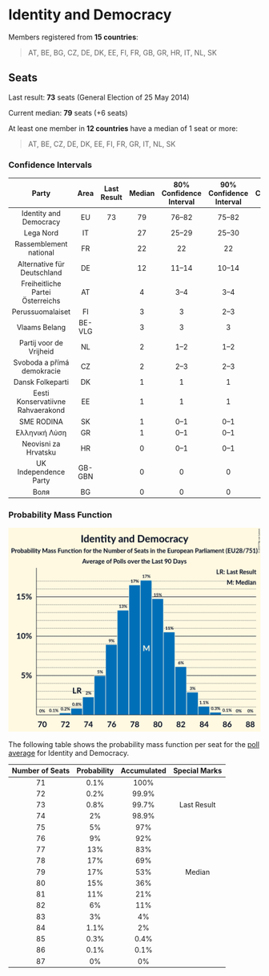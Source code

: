 # Identity and Democracy

Members registered from **15 countries**:

> AT, BE, BG, CZ, DE, DK, EE, FI, FR, GB, GR, HR, IT, NL, SK

## Seats

Last result: **73** seats (General Election of 25 May 2014)

Current median: **79** seats (+6 seats)

At least one member in **12 countries** have a median of 1 seat or more:

> AT, BE, CZ, DE, DK, EE, FI, FR, GR, IT, NL, SK

### Confidence Intervals

| Party | Area | Last Result | Median | 80% Confidence Interval | 90% Confidence Interval | 95% Confidence Interval | 99% Confidence Interval |
|:-----:|:----:|:-----------:|:------:|:-----------------------:|:-----------------------:|:-----------------------:|:-----------------------:|
| Identity and Democracy | EU | 73 | 79 | 76–82 | 75–82 | 74–83 | 73–84 |
| Lega Nord | IT | | 27 | 25–29 | 25–30 | 24–30 | 23–31 |
| Rassemblement national | FR | | 22 | 22 | 22 | 22 | 22 |
| Alternative für Deutschland | DE | | 12 | 11–14 | 10–14 | 10–14 | 9–15 |
| Freiheitliche Partei Österreichs | AT | | 4 | 3–4 | 3–4 | 3–4 | 3–5 |
| Perussuomalaiset | FI | | 3 | 3 | 2–3 | 2–3 | 2–4 |
| Vlaams Belang | BE-VLG | | 3 | 3 | 3 | 3 | 3 |
| Partij voor de Vrijheid | NL | | 2 | 1–2 | 1–2 | 1–2 | 1–3 |
| Svoboda a přímá demokracie | CZ | | 2 | 2–3 | 2–3 | 2–3 | 2–3 |
| Dansk Folkeparti | DK | | 1 | 1 | 1 | 1 | 1 |
| Eesti Konservatiivne Rahvaerakond | EE | | 1 | 1 | 1 | 1 | 1–2 |
| SME RODINA | SK | | 1 | 0–1 | 0–1 | 0–1 | 0–1 |
| Ελληνική Λύση | GR | | 1 | 0–1 | 0–1 | 0–1 | 0–1 |
| Neovisni za Hrvatsku | HR | | 0 | 0–1 | 0–1 | 0–1 | 0–1 |
| UK Independence Party | GB-GBN | | 0 | 0 | 0 | 0 | 0 |
| Воля | BG | | 0 | 0 | 0 | 0 | 0 |

### Probability Mass Function

![Graph with seats probability mass function not yet produced](average-2019-06-30-seats-pmf-identityanddemocracy.png "Seats Probability Mass Function")

The following table shows the probability mass function per seat for the [poll average](average-2019-06-30.html) for Identity and Democracy.

| Number of Seats | Probability | Accumulated | Special Marks |
|:---------------:|:-----------:|:-----------:|:-------------:|
| 71 | 0.1% | 100% |  |
| 72 | 0.2% | 99.9% |  |
| 73 | 0.8% | 99.7% | Last Result |
| 74 | 2% | 98.9% |  |
| 75 | 5% | 97% |  |
| 76 | 9% | 92% |  |
| 77 | 13% | 83% |  |
| 78 | 17% | 69% |  |
| 79 | 17% | 53% | Median |
| 80 | 15% | 36% |  |
| 81 | 11% | 21% |  |
| 82 | 6% | 11% |  |
| 83 | 3% | 4% |  |
| 84 | 1.1% | 2% |  |
| 85 | 0.3% | 0.4% |  |
| 86 | 0.1% | 0.1% |  |
| 87 | 0% | 0% |  |


